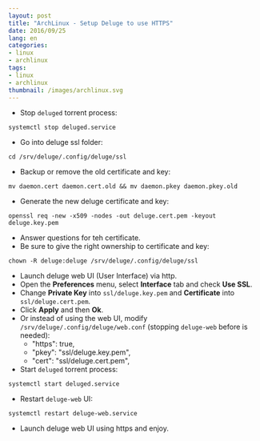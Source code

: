 ```yaml
---
layout: post
title: "ArchLinux - Setup Deluge to use HTTPS"
date: 2016/09/25
lang: en
categories:
- linux
- archlinux
tags:
- linux
- archlinux
thumbnail: /images/archlinux.svg
---
```

+ Stop `deluged` torrent process:

```
systemctl stop deluged.service
```

+ Go into deluge ssl folder:

```
cd /srv/deluge/.config/deluge/ssl
```

+ Backup or remove the old certificate and key:

```
mv daemon.cert daemon.cert.old && mv daemon.pkey daemon.pkey.old
```

+ Generate the new deluge certificate and key:

```
openssl req -new -x509 -nodes -out deluge.cert.pem -keyout deluge.key.pem
```

+ Answer questions for teh certificate.
+ Be sure to give the right ownership to certificate and key:

```
chown -R deluge:deluge /srv/deluge/.config/deluge/ssl
```

+ Launch deluge web UI (User Interface) via http.
+ Open the **Preferences** menu, select **Interface** tab and check **Use SSL**.
+ Change **Private Key** into `ssl/deluge.key.pem` and **Certificate** into `ssl/deluge.cert.pem`.
+ Click **Apply** and then **Ok**.
+ Or instead of using the web UI, modify `/srv/deluge/.config/deluge/web.conf` (stopping `deluge-web` before is needed):
  - "https": true,
  - "pkey": "ssl/deluge.key.pem",
  - "cert": "ssl/deluge.cert.pem",
+ Start `deluged` torrent process:

```
systemctl start deluged.service
```

+ Restart `deluge-web` UI:

```
systemctl restart deluge-web.service
```

+ Launch deluge web UI using https and enjoy.

